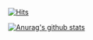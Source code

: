 <!--
**daaaayeah/daaaayeah** is a ✨ _special_ ✨ repository because its `README.md` (this file) appears on your GitHub profile.

Here are some ideas to get you started:

- 🔭 I’m currently working on ...
- 🌱 I’m currently learning ...
- 👯 I’m looking to collaborate on ...
- 🤔 I’m looking for help with ...
- 💬 Ask me about ...
- 📫 How to reach me: ...
- 😄 Pronouns: ...
- ⚡ Fun fact: ...
-->

[![Hits](https://hits.seeyoufarm.com/api/count/incr/badge.svg?url=https%3A%2F%2Fgithub.com%2Fdaaaayeah&count_bg=%23F2CB61&title_bg=%23555555&icon=smugmug.svg&icon_color=%23E7E7E7&title=hits&edge_flat=false)](https://hits.seeyoufarm.com)

[![Anurag's github stats](https://github-readme-stats.vercel.app/api?username=daaaayeah&count_private=true&show_icons=true&hide=stars&bg_color=000000&text_color=FFFFFF&title_color=F2CB61&icon_color=F2CB61)](https://github.com/anuraghazra/github-readme-stats)

<!-- [![Top Langs](https://github-readme-stats.vercel.app/api/top-langs/?username=daaaayeah&layout=compact&exclude_repo=FOOTFOOT-DANCE)](https://github.com/anuraghazra/github-readme-stats)
-->

